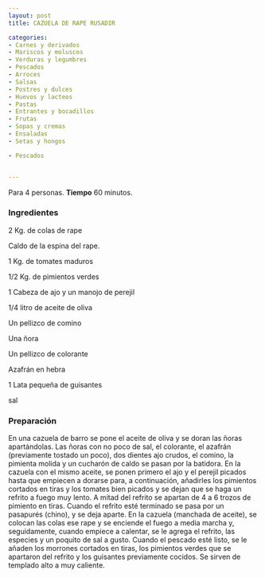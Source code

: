 ```yaml
---
layout: post
title: CAZUELA DE RAPE RUSADIR

categories:
- Carnes y derivados
- Mariscos y moluscos
- Verduras y legumbres
- Pescados
- Arroces
- Salsas
- Postres y dulces
- Huevos y lacteos
- Pastas
- Entrantes y bocadillos
- Frutas
- Sopas y cremas
- Ensaladas
- Setas y hongos

- Pescados


---
```


Para 4 personas.
<b>Tiempo</b> 60 minutos.

<h3>Ingredientes</h3>

2 Kg. de colas de rape

Caldo de la espina del rape.

1 Kg. de tomates maduros

1/2 Kg. de pimientos verdes

1 Cabeza de ajo y un manojo de perejil

1/4 litro de aceite de oliva

Un pellizco de comino

Una ñora

Un pellizco de colorante

Azafrán en hebra

1 Lata pequeña de guisantes

sal

<h3>Preparación</h3>

En una cazuela de barro se pone el aceite de oliva y se doran las ñoras apartándolas. Las ñoras con no poco de sal, el colorante, el azafrán (previamente tostado un poco), dos dientes ajo crudos, el comino, la pimienta molida y un cucharón de caldo se pasan por la batidora. En la cazuela con el mismo aceite, se ponen primero el ajo y el perejil picados hasta que empiecen a dorarse para, a continuación, añadirles los pimientos cortados en tiras y los tomates bien picados y se dejan que se haga un refrito a fuego muy lento. A mitad del refrito se apartan de 4 a 6 trozos de pimiento en tiras. Cuando el refrito esté terminado se pasa por un pasapurés (chino), y se deja aparte. En la cazuela (manchada de aceite), se colocan las colas ese rape y se enciende el fuego a media marcha y, seguidamente, cuando empiece a calentar, se le agrega el refrito, las especies y un poquito de sal a gusto. Cuando el pescado esté listo, se le añaden los morrones cortados en tiras, los pimientos verdes que se apartaron del refrito y los guisantes previamente cocidos. Se sirven de templado alto a muy caliente.

